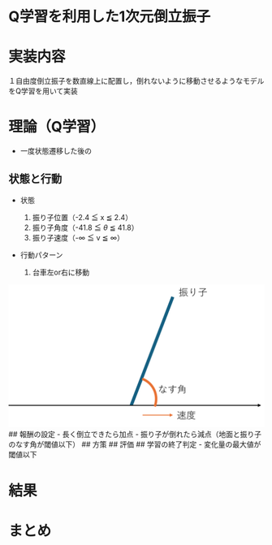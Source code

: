 # Q学習を利用した1次元倒立振子
# 実装内容
１自由度倒立振子を数直線上に配置し，倒れないように移動させるようなモデルをQ学習を用いて実装
# 理論（Q学習）
- 一度状態遷移した後の
## 状態と行動
- 状態  
    1. 振り子位置（-2.4 ≦ x ≦ 2.4）
    2. 振り子角度（-41.8 ≦ $\theta$ ≦ 41.8）
    3. 振り子速度（-$\infty$ ≦ v ≦ $\infty$）

- 行動パターン
    1. 台車左or右に移動

<img src="./figs/振り子概要.png">
## 報酬の設定
- 長く倒立できたら加点
- 振り子が倒れたら減点（地面と振り子のなす角が閾値以下）
## 方策
## 評価
## 学習の終了判定
- 変化量の最大値が閾値以下


# 結果
# まとめ
